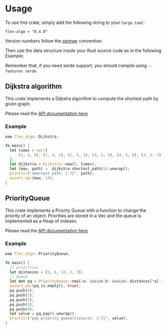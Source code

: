 # Usage

To use this crate, simply add the following string to your `Cargo.toml`:
```
flex-algo = "0.4.0"
```

Version numbers follow the [semver](https://semver.org/) convention.

Then use the data structure inside your Rust source code as in the following Example.

Remember that, if you need serde support, you should compile using `--features serde`.

## Dijkstra algorithm
<!-- [![crate](https://crates.io/crates/flex-algo)](https://crates.io/crates/flex-algo) -->

This crate implements a Dijkstra algorithm to compute the shortest path by given graph.

Please read the [API documentation here](https://docs.rs/flex-algo/latest/flex_algo/)

### Example

```rust
use flex_algo::Dijkstra;

fn main() {
  let times = vec![
      (1, 2, 9), (1, 4, 2), (2, 5, 1), (4, 2, 4), (4, 5, 6), (3, 2, 3), (5, 3, 7), (3, 1, 5)
  ];
  let dijkstra = Dijkstra::new(5, times);
  let (max, path) =  dijkstra.shortest_path(1).unwrap();
  println!("shortest path: {:?}", path);
  assert_eq!(max, 14);
}
```

## PriorityQueue
<!-- [![crate](https://crates.io/crates/flex-algo)](https://crates.io/crates/flex-algo) -->

This crate implements a Priority Queue with a function to change the priority of an object.
Priorities are stored in a Vec and the queue is implemented as a Heap of indexes.


Please read the [API documentation here](https://docs.rs/flex-algo/latest/flex_algo/)

### Example

```rust
use flex_algo::PriorityQueue;

fn main() {
  // priorities
  let distances = [1, 6, 14, 2, 7];
  // queue
  let mut pq = PriorityQueue::new(|a: &usize,b: &usize| distances[*a] < distances[*b]);
  assert_eq!(pq.is_empty(), true);
  pq.push(0);
  pq.push(1);
  pq.push(2);
  pq.push(3);
  pq.push(4);
  let value = pq.pop().unwrap();
  println!("pop priority queue(closure): {:?}", value);
}
```
